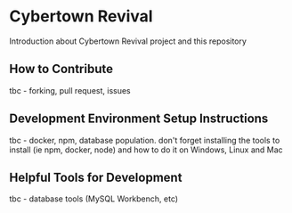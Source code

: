 # Cybertown Revival

Introduction about Cybertown Revival project and this repository


## How to Contribute

tbc - forking, pull request, issues


## Development Environment Setup Instructions

tbc - docker, npm, database population. don't forget installing the tools to install (ie npm, docker, node) and how to do it on Windows, Linux and Mac

## Helpful Tools for Development

tbc - database tools (MySQL Workbench, etc)
